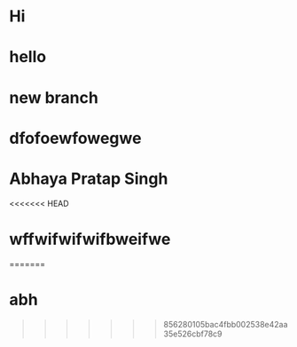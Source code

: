 # Hi
# hello
# new branch
# dfofoewfowegwe
# Abhaya Pratap Singh
<<<<<<< HEAD

# wffwifwifwifbweifwe
=======
# abh
>>>>>>> 856280105bac4fbb002538e42aa35e526cbf78c9
